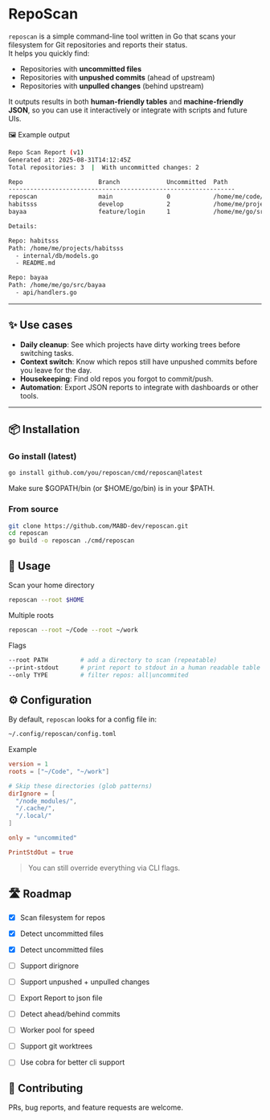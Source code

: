 # RepoScan

`reposcan` is a simple command-line tool written in Go that scans your filesystem for Git repositories and reports their status.  
It helps you quickly find:

- Repositories with **uncommitted files**  
- Repositories with **unpushed commits** (ahead of upstream)  
- Repositories with **unpulled changes** (behind upstream)  

It outputs results in both **human-friendly tables** and **machine-friendly JSON**, so you can use it interactively or integrate with scripts and future UIs.

🖼 Example output
```sh
Repo Scan Report (v1)
Generated at: 2025-08-31T14:12:45Z
Total repositories: 3  |  With uncommitted changes: 2

Repo                     Branch             Uncommitted  Path
---------------------------------------------------------------
reposcan                 main               0            /home/me/code/reposcan
habitsss                 develop            2            /home/me/projects/habitsss
bayaa                    feature/login      1            /home/me/go/src/bayaa

Details:

Repo: habitsss
Path: /home/me/projects/habitsss
  - internal/db/models.go
  - README.md

Repo: bayaa
Path: /home/me/go/src/bayaa
  - api/handlers.go
```

---

## ✨ Use cases

- **Daily cleanup**: See which projects have dirty working trees before switching tasks.
- **Context switch**: Know which repos still have unpushed commits before you leave for the day.
- **Housekeeping**: Find old repos you forgot to commit/push.
- **Automation**: Export JSON reports to integrate with dashboards or other tools.

---

## 📦 Installation

### Go install (latest)
```sh
go install github.com/you/reposcan/cmd/reposcan@latest
```

Make sure $GOPATH/bin (or $HOME/go/bin) is in your $PATH.

### From source
```sh
git clone https://github.com/MABD-dev/reposcan.git
cd reposcan
go build -o reposcan ./cmd/reposcan
```


## 🚀 Usage
Scan your home directory
```sh
reposcan --root $HOME
```

Multiple roots
```sh
reposcan --root ~/Code --root ~/work
```

Flags
```graphql
--root PATH         # add a directory to scan (repeatable)
--print-stdout      # print report to stdout in a human readable table
--only TYPE         # filter repos: all|uncommited
```

## ⚙️ Configuration
By default, `reposcan` looks for a config file in:
```sh
~/.config/reposcan/config.toml
```

Example
```toml
version = 1
roots = ["~/Code", "~/work"]

# Skip these directories (glob patterns)
dirIgnore = [
  "/node_modules/",
  "/.cache/",
  "/.local/"
]

only = "uncommited"

PrintStdOut = true
```
> You can still override everything via CLI flags.


## 🛣 Roadmap
- [x] Scan filesystem for repos
- [x] Detect uncommitted files
- [x] Detect uncommitted files
- [ ] Support dirignore
- [ ] Support unpushed + unpulled changes
- [ ] Export Report to json file
- [ ] Detect ahead/behind commits
- [ ] Worker pool for speed
- [ ] Support git worktrees
- [ ] Use cobra for better cli support


## 🤝 Contributing
PRs, bug reports, and feature requests are welcome.
